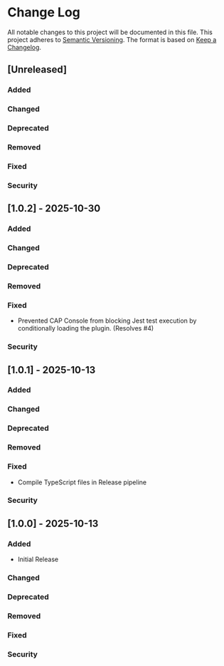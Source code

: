 # Change Log

All notable changes to this project will be documented in this file.
This project adheres to [Semantic Versioning](https://semver.org/).
The format is based on [Keep a Changelog](https://keepachangelog.com/).

## [Unreleased]

### Added
### Changed
### Deprecated
### Removed
### Fixed
### Security

## [1.0.2] - 2025-10-30

### Added
### Changed
### Deprecated
### Removed
### Fixed
- Prevented CAP Console from blocking Jest test execution by conditionally loading the plugin. (Resolves #4)
### Security

## [1.0.1] - 2025-10-13

### Added
### Changed
### Deprecated
### Removed
### Fixed
- Compile TypeScript files in Release pipeline
### Security

## [1.0.0] - 2025-10-13

### Added
- Initial Release
### Changed
### Deprecated
### Removed
### Fixed
### Security

